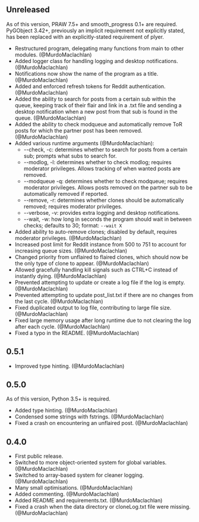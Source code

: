 ## Unreleased

As of this version, PRAW 7.5+ and smooth_progress 0.1+ are required. PyGObject 3.42+, previously an implicit requirement not explicitly stated, has been replaced with an explicitly-stated requirement of plyer.

- Restructured program, delegating many functions from main to other modules. (@MurdoMaclachlan)
- Added logger class for handling logging and desktop notifications. (@MurdoMaclachlan)
- Notifications now show the name of the program as a title. (@MurdoMaclachlan)
- Added and enforced refresh tokens for Reddit authentication. (@MurdoMaclachlan)
- Added the ability to search for posts from a certain sub within the queue, keeping track of their flair and link in a .txt file and sending a desktop notification when a new post from that sub is found in the queue. (@MurdoMaclachlan)
- Added the ability to check modqueue and automatically remove ToR posts for which the partner post has been removed. (@MurdoMaclachlan)
- Added various runtime arguments (@MurdoMaclachlan):
    - --check, -c: determines whether to search for posts from a certain sub; prompts what subs to search for.
    - --modlog, -l: determines whether to check modlog; requires moderator privileges. Allows tracking of when wanted posts are removed.
    - --modqueue -q: determines whether to check modqueue; requires moderator privileges. Allows posts removed on the partner sub to be automatically removed if reported.
    - --remove, -r: determines whether clones should be automatically removed; requires moderator privileges.
    - --verbose, -v: provides extra logging and desktop notifications.
    - --wait, -w: how long in seconds the program should wait in between checks; defaults to 30; format: `--wait X`
- Added ability to auto-remove clones; disabled by default, requires moderator privileges. (@MurdoMaclachlan)
- Increased post limit for Reddit instance from 500 to 751 to account for increasing queue sizes. (@MurdoMaclachlan)
- Changed priority from unflaired to flaired clones, which should now be the only type of clone to appear. (@MurdoMaclachlan)
- Allowed gracefully handling kill signals such as CTRL+C instead of instantly dying. (@MurdoMaclachlan)
- Prevented attempting to update or create a log file if the log is empty. (@MurdoMaclachlan)
- Prevented attempting to update post_list.txt if there are no changes from the last cycle. (@MurdoMaclachlan)
- Fixed duplicated output to log file, contributing to large file size. (@MurdoMaclachlan)
- Fixed large memory usage after long runtime due to not clearing the log after each cycle. (@MurdoMaclachlan)
- Fixed a typo in the README. (@MurdoMaclachlan)

## 0.5.1

- Improved type hinting. (@MurdoMaclachlan)

## 0.5.0

As of this version, Python 3.5+ is required.

- Added type hinting. (@MurdoMaclachlan)
- Condensed some strings with fstrings. (@MurdoMaclachlan)
- Fixed a crash on encountering an unflaired post. (@MurdoMaclachlan)

## 0.4.0

- First public release.
- Switched to more object-oriented system for global variables. (@MurdoMaclachlan)
- Switched to array-based system for cleaner logging. (@MurdoMaclachlan)
- Many small optimisations. (@MurdoMaclachlan)
- Added commenting. (@MurdoMaclachlan)
- Added README and requirements.txt. (@MurdoMaclachlan)
- Fixed a crash when the data directory or cloneLog.txt file were missing. (@MurdoMaclachlan)